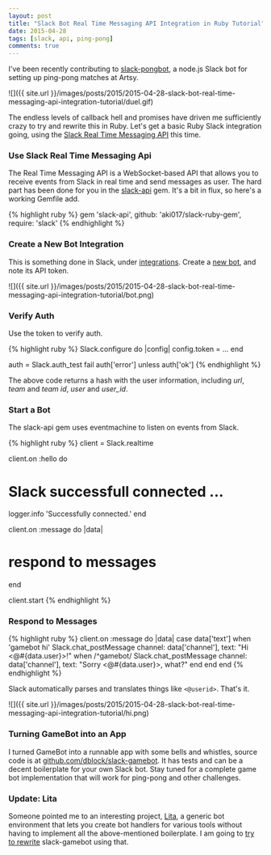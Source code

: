 ```yaml
---
layout: post
title: "Slack Bot Real Time Messaging API Integration in Ruby Tutorial"
date: 2015-04-28
tags: [slack, api, ping-pong]
comments: true
---
```

I've been recently contributing to [slack-pongbot](https://github.com/andrewvy/slack-pongbot), a node.js Slack bot for setting up ping-pong matches at Artsy.

![]({{ site.url }}/images/posts/2015/2015-04-28-slack-bot-real-time-messaging-api-integration-tutorial/duel.gif)

The endless levels of callback hell and promises have driven me sufficiently crazy to try and rewrite this in Ruby. Let's get a basic Ruby Slack integration going, using the [Slack Real Time Messaging API](https://api.slack.com/rtm) this time.

### Use Slack Real Time Messaging Api

The Real Time Messaging API is a WebSocket-based API that allows you to receive events from Slack in real time and send messages as user. The hard part has been done for you in the [slack-api](https://github.com/aki017/slack-ruby-gem) gem. It's a bit in flux, so here's a working Gemfile add.

{% highlight ruby %}
gem 'slack-api', github: 'aki017/slack-ruby-gem', require: 'slack'
{% endhighlight %}

### Create a New Bot Integration

This is something done in Slack, under [integrations](https://slack.com/services). Create a [new bot](https://slack.com/services/new/bot), and note its API token.

![]({{ site.url }}/images/posts/2015/2015-04-28-slack-bot-real-time-messaging-api-integration-tutorial/bot.png)

### Verify Auth

Use the token to verify auth.

{% highlight ruby %}
Slack.configure do |config|
  config.token = ...
end

auth = Slack.auth_test
fail auth['error'] unless auth['ok']
{% endhighlight %}

The above code returns a hash with the user information, including _url_, _team_ and _team id_, _user_ and _user_id_.

### Start a Bot

The slack-api gem uses eventmachine to listen on events from Slack.

{% highlight ruby %}
client = Slack.realtime

client.on :hello do
  # Slack successfull connected ...
  logger.info 'Successfully connected.'
end

client.on :message do |data|
  # respond to messages
end

client.start
{% endhighlight %}

### Respond to Messages

{% highlight ruby %}
client.on :message do |data|
  case data['text']
    when 'gamebot hi'
      Slack.chat_postMessage channel: data['channel'], text: "Hi <@#{data.user}>!"
    when /^gamebot/
      Slack.chat_postMessage channel: data['channel'], text: "Sorry <@#{data.user}>, what?"
    end
  end
end
{% endhighlight %}

Slack automatically parses and translates things like `<@userid>`. That's it.

![]({{ site.url }}/images/posts/2015/2015-04-28-slack-bot-real-time-messaging-api-integration-tutorial/hi.png)

### Turning GameBot into an App

I turned GameBot into a runnable app with some bells and whistles, source code is at [github.com/dblock/slack-gamebot](https://github.com/dblock/slack-gamebot). It has tests and can be a decent boilerplate for your own Slack bot. Stay tuned for a complete game bot implementation that will work for ping-pong and other challenges.

### Update: Lita

Someone pointed me to an interesting project, [Lita](https://www.lita.io), a generic bot environment that lets you create bot handlers for various tools without having to implement all the above-mentioned boilerplate. I am going to [try to rewrite](https://github.com/dblock/slack-gamebot/issues/2) slack-gamebot using that.

